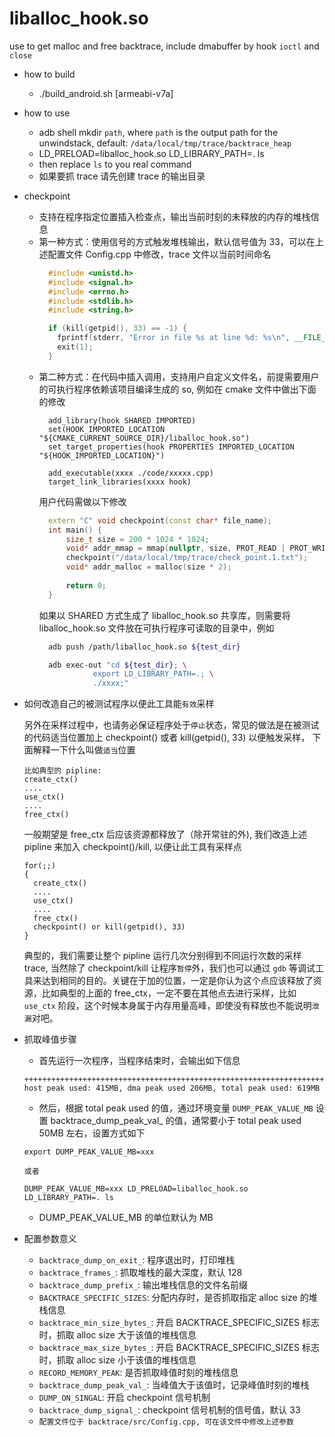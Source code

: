 # liballoc_hook.so

use to get malloc and free backtrace, include dmabuffer by hook `ioctl` and `close`

* how to build

  * ./build_android.sh [armeabi-v7a]

* how to use
  * adb shell mkdir `path`, where `path` is the output path for the unwindstack, default: `/data/local/tmp/trace/backtrace_heap`
  * LD_PRELOAD=liballoc_hook.so LD_LIBRARY_PATH=. ls
  * then replace `ls` to you real command
  * 如果要抓 trace 请先创建 trace 的输出目录

* checkpoint
  * 支持在程序指定位置插入检查点，输出当前时刻的未释放的内存的堆栈信息
  * 第一种方式：使用信号的方式触发堆栈输出，默认信号值为 33，可以在上述配置文件 Config.cpp 中修改，trace 文件以当前时间命名
    ``` C++
      #include <unistd.h>
      #include <signal.h>
      #include <errno.h>
      #include <stdlib.h>
      #include <string.h>

      if (kill(getpid(), 33) == -1) {
        fprintf(stderr, "Error in file %s at line %d: %s\n", __FILE__, __LINE__, strerror(errno));
        exit(1);
      }
    ```
  * 第二种方式：在代码中插入调用，支持用户自定义文件名，前提需要用户的可执行程序依赖该项目编译生成的 so, 例如在 cmake 文件中做出下面的修改
    ```
      add_library(hook SHARED IMPORTED)
      set(HOOK_IMPORTED_LOCATION "${CMAKE_CURRENT_SOURCE_DIR}/liballoc_hook.so")
      set_target_properties(hook PROPERTIES IMPORTED_LOCATION "${HOOK_IMPORTED_LOCATION}")

      add_executable(xxxx ./code/xxxxx.cpp)
      target_link_libraries(xxxx hook)
    ```
    用户代码需做以下修改
    ``` C++
      extern "C" void checkpoint(const char* file_name);
      int main() {
          size_t size = 200 * 1024 * 1024;
          void* addr_mmap = mmap(nullptr, size, PROT_READ | PROT_WRITE, MAP_PRIVATE | MAP_ANONYMOUS | MAP_POPULATE, -1, 0);
          checkpoint("/data/local/tmp/trace/check_point.1.txt");
          void* addr_malloc = malloc(size * 2);
          
          return 0;
      }
    ```
    如果以 SHARED 方式生成了 liballoc_hook.so 共享库，则需要将 liballoc_hook.so 文件放在可执行程序可读取的目录中，例如
    ``` bash
      adb push /path/liballoc_hook.so ${test_dir}

      adb exec-out "cd ${test_dir}; \
                export LD_LIBRARY_PATH=.; \
                ./xxxx;"
    ```

* 如何改造自己的被测试程序以便此工具能`有效`采样

  另外在采样过程中，也请务必保证程序处于`停止`状态，常见的做法是在被测试的代码适当位置加上 checkpoint() 或者 kill(getpid(), 33) 以便触发采样，
  下面解释一下什么叫做`适当`位置

  ```
  比如典型的 pipline:
  create_ctx()
  ....
  use_ctx()
  ....
  free_ctx()
  ```

  一般期望是 free_ctx 后应该资源都释放了（除开常驻的外), 我们改造上述 pipline 来加入 checkpoint()/kill, 以便让此工具有采样点

  ```
  for(;;)
  {
  	create_ctx()
  	....
  	use_ctx()
  	....
  	free_ctx()
  	checkpoint() or kill(getpid(), 33)
  }
  ```

  典型的，我们需要让整个 pipline 运行几次分别得到不同运行次数的采样 trace, 当然除了 checkpoint/kill 让程序`暂停`外，我们也可以通过 `gdb` 等调试工具来达到相同的目的。关键在于加的位置，一定是你认为这个点应该释放了资源，比如典型的上面的 free_ctx，一定不要在其他点去进行采样，比如 `use_ctx` 阶段，这个时候本身属于内存用量高峰，即使没有释放也不能说明`泄漏`对吧。

* 抓取峰值步骤
  - 首先运行一次程序，当程序结束时，会输出如下信息
  ```
  +++++++++++++++++++++++++++++++++++++++++++++++++++++++++++++++++++++++++++++++++++++++++
  host peak used: 415MB, dma peak used 206MB, total peak used: 619MB
  ```
  - 然后，根据 total peak used 的值，通过环境变量 `DUMP_PEAK_VALUE_MB` 设置 backtrace_dump_peak_val_ 的值，通常要小于 total peak used 50MB 左右，设置方式如下
  ```
  export DUMP_PEAK_VALUE_MB=xxx

  或者

  DUMP_PEAK_VALUE_MB=xxx LD_PRELOAD=liballoc_hook.so LD_LIBRARY_PATH=. ls
  ```
  - DUMP_PEAK_VALUE_MB 的单位默认为 MB

* 配置参数意义
  - `backtrace_dump_on_exit_`: 程序退出时，打印堆栈
  - `backtrace_frames_`: 抓取堆栈的最大深度，默认 128
  - `backtrace_dump_prefix_`: 输出堆栈信息的文件名前缀
  - `BACKTRACE_SPECIFIC_SIZES`: 分配内存时，是否抓取指定 alloc size 的堆栈信息
  - `backtrace_min_size_bytes_`: 开启 BACKTRACE_SPECIFIC_SIZES 标志时，抓取 alloc size 大于该值的堆栈信息
  - `backtrace_max_size_bytes_`: 开启 BACKTRACE_SPECIFIC_SIZES 标志时，抓取 alloc size 小于该值的堆栈信息
  - `RECORD_MEMORY_PEAK`: 是否抓取峰值时刻的堆栈信息
  - `backtrace_dump_peak_val_`: 当峰值大于该值时，记录峰值时刻的堆栈
  - `DUMP_ON_SINGAL`: 开启 checkpoint 信号机制
  - `backtrace_dump_signal_`: checkpoint 信号机制的信号值，默认 33
  - `配置文件位于 backtrace/src/Config.cpp, 可在该文件中修改上述参数`